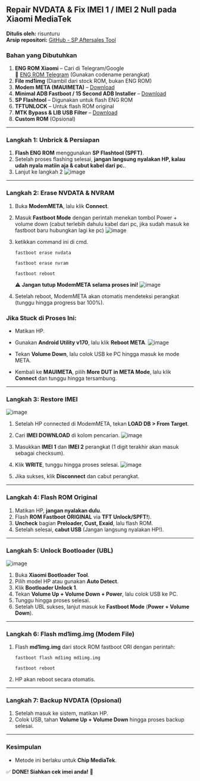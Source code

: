 ## **Repair NVDATA & Fix IMEI 1 / IMEI 2 Null pada Xiaomi MediaTek**

**Ditulis oleh:** risunturu  
**Arsip repositori:** [GitHub - SP Aftersales Tool](https://github.com/risunCode/SP_Aftersales_tool)

### **Bahan yang Dibutuhkan**
1. **ENG ROM Xiaomi** – Cari di Telegram/Google  
   📌 [ENG ROM Telegram](https://t.me/xiaomiengs) (Gunakan codename perangkat)  
2. **File md1img** (Diambil dari stock ROM, bukan ENG ROM)  
3. **Modem META (MAUIMETA)** – [Download](https://androidmtk.com/download-sp-meta-tool)  
4. **Minimal ADB Fastboot / 15 Second ADB Installer** – [Download](https://github.com/risunCode/SP_Aftersales_tool/releases/download/Mediatek_Drivers/15.Second.ADB.Installer.v1.5.6.exe)  
5. **SP Flashtool** – Digunakan untuk flash ENG ROM  
6. **TFTUNLOCK** – Untuk flash ROM original  
7. **MTK Bypass & LIB USB Filter** – [Download](https://github.com/risunCode/SP_Aftersales_tool)  
8. **Custom ROM** (Opsional)  

---

### **Langkah 1: Unbrick & Persiapan**
1. **Flash ENG ROM** menggunakan **SP Flashtool (SPFT)**.  
2. Setelah proses flashing selesai, **jangan langsung nyalakan HP, kalau udah nyala matiin aja & cabut kabel dari pc.**.
3. Lanjut ke langkah 2
![image](https://github.com/user-attachments/assets/89778282-7450-4d9e-896e-cccfbc1358d7)

---

### **Langkah 2: Erase NVDATA & NVRAM**
1. Buka **ModemMETA**, lalu klik **Connect**.  
2. Masuk **Fastboot Mode** dengan perintah menekan tombol Power + volume down (cabut terlebih dahulu kabel dari pc, jika sudah masuk ke fastboot baru hubungkan lagi ke pc)
   ![image](https://github.com/user-attachments/assets/625c69cd-9b20-45f9-b270-0216d7f39978)
3. ketikkan command ini di cmd.

   ```
   fastboot erase nvdata
   ```
   ```
   fastboot erase nvram
   ```
   ```
   fastboot reboot
   ```
   ⚠ **Jangan tutup ModemMETA selama proses ini!**
   ![image](https://github.com/user-attachments/assets/816be55e-6b3c-4c33-99f1-3da7c3481db6)

4. Setelah reboot, ModemMETA akan otomatis mendeteksi perangkat (tunggu hingga progress bar 100%).  

### **Jika Stuck di Proses Ini:**
- Matikan HP.  
- Gunakan **Android Utility v170**, lalu klik **Reboot META**.
  ![image](https://github.com/user-attachments/assets/faa8d007-5c04-468a-b2d5-c7288af39d91)

- Tekan **Volume Down**, lalu colok USB ke PC hingga masuk ke mode META.  
- Kembali ke **MAUIMETA**, pilih **More DUT in META Mode**, lalu klik **Connect** dan tunggu hingga tersambung.  

---

### **Langkah 3: Restore IMEI**
![image](https://github.com/user-attachments/assets/ecf3df53-438e-40d0-8695-5e769334ab2e)

1. Setelah HP connected di ModemMETA, tekan **LOAD DB > From Target**.  
2. Cari **IMEI DOWNLOAD** di kolom pencarian.
   ![image](https://github.com/user-attachments/assets/c1aa9e72-9945-4216-aab6-08b17b674057)

4. Masukkan **IMEI 1** dan **IMEI 2** perangkat (1 digit terakhir akan masuk sebagai checksum).  
5. Klik **WRITE**, tunggu hingga proses selesai.
   ![image](https://github.com/user-attachments/assets/3b853025-79ca-4846-82df-5e30e2256343)

7. Jika sukses, klik **Disconnect** dan cabut perangkat.  

---

### **Langkah 4: Flash ROM Original**
1. Matikan HP, **jangan nyalakan dulu**.  
2. Flash **ROM Fastboot ORIGINAL** via **TFT Unlock/SPFT!**).  
3. **Uncheck** bagian **Preloader, Cust, Exaid**, lalu flash ROM.  
4. Setelah selesai, **cabut USB** (Jangan langsung nyalakan HP!).  

---

### **Langkah 5: Unlock Bootloader (UBL)**
![image](https://github.com/user-attachments/assets/1c543652-9acb-4570-9a58-f9e670cc1739)

1. Buka **Xiaomi Bootloader Tool**.  
2. Pilih model HP atau gunakan **Auto Detect**.  
3. Klik **Bootloader Unlock 1**.  
4. Tekan **Volume Up + Volume Down + Power**, lalu colok USB ke PC.  
5. Tunggu hingga proses selesai.  
6. Setelah UBL sukses, lanjut masuk ke **Fastboot Mode** (**Power + Volume Down**).  

---

### **Langkah 6: Flash md1img.img (Modem File)**
1. Flash **md1img.img** dari stock ROM fastboot ORI dengan perintah:  
   ```
   fastboot flash md1img md1img.img
   ```
   ```
   fastboot reboot
   ```
2. HP akan reboot secara otomatis.  

---

### **Langkah 7: Backup NVDATA (Opsional)**
1. Setelah masuk ke sistem, matikan HP.  
2. Colok USB, tahan **Volume Up + Volume Down** hingga proses backup selesai.  

---

### **Kesimpulan**
- Metode ini berlaku untuk **Chip MediaTek**.   

✅ **DONE! Siahkan cek imei anda!** 🎉  
 
